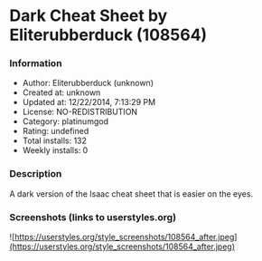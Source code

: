 # Dark Cheat Sheet by Eliterubberduck (108564)

### Information
- Author: Eliterubberduck (unknown)
- Created at: unknown
- Updated at: 12/22/2014, 7:13:29 PM
- License: NO-REDISTRIBUTION
- Category: platinumgod
- Rating: undefined
- Total installs: 132
- Weekly installs: 0


### Description
A dark version of the Isaac cheat sheet that is easier on the eyes.


### Screenshots (links to userstyles.org)
![https://userstyles.org/style_screenshots/108564_after.jpeg](https://userstyles.org/style_screenshots/108564_after.jpeg)


